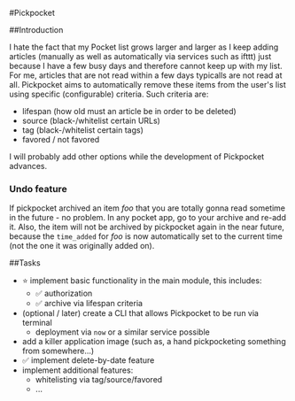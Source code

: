 #Pickpocket

##Introduction

I hate the fact that my Pocket list grows larger and larger as I keep adding articles (manually as well as automatically via services such as ifttt) just because I have a few busy days and therefore cannot keep up with my list. For me, articles that are not read within a few days typicalls are not read at all. Pickpocket aims to automatically remove these items from the user's list using specific (configurable) criteria. Such criteria are:

 * lifespan (how old must an article be in order to be deleted)
 * source (black-/whitelist certain URLs)
 * tag (black-/whitelist certain tags)
 * favored / not favored

I will probably add other options while the development of Pickpocket advances.

### Undo feature

If pickpocket archived an item *foo* that you are totally gonna read sometime in the future - no problem. In any pocket app, go to your archive and re-add it. Also, the item will not be archived by pickpocket again in the near future, because the `time_added` for *foo* is now automatically set to the current time (not the one it was originally added on).

##Tasks

 * :star: implement basic functionality in the main module, this includes:
   * :white_check_mark: authorization
   * :white_check_mark: archive via lifespan criteria
 * (optional / later) create a CLI that allows Pickpocket to be run via terminal
   * deployment via `now` or a similar service possible
 * add a killer application image (such as, a hand pickpocketing something from somewhere...)
 * :white_check_mark: implement delete-by-date feature
 * implement additional features:
    * whitelisting via tag/source/favored
    * ...
